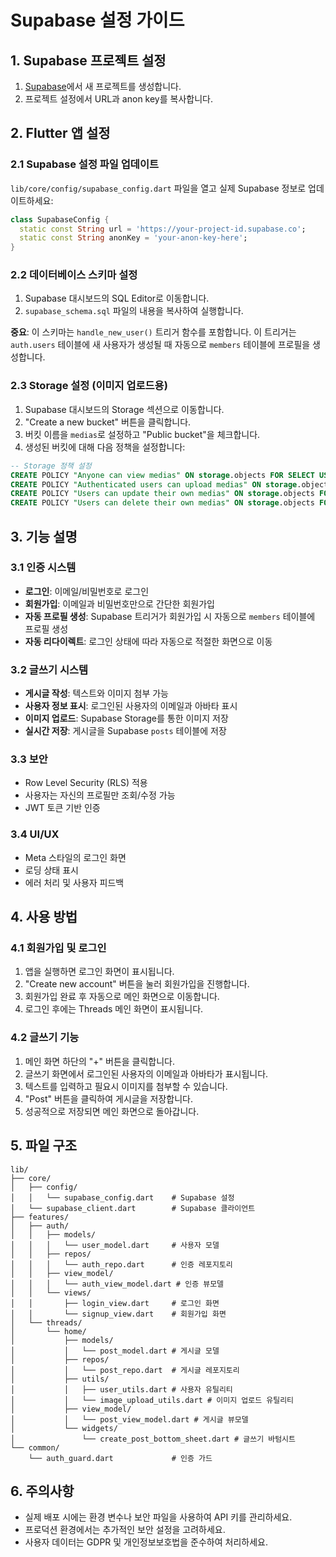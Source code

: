 # Supabase 설정 가이드

## 1. Supabase 프로젝트 설정

1. [Supabase](https://supabase.com)에서 새 프로젝트를 생성합니다.
2. 프로젝트 설정에서 URL과 anon key를 복사합니다.

## 2. Flutter 앱 설정

### 2.1 Supabase 설정 파일 업데이트

`lib/core/config/supabase_config.dart` 파일을 열고 실제 Supabase 정보로 업데이트하세요:

```dart
class SupabaseConfig {
  static const String url = 'https://your-project-id.supabase.co';
  static const String anonKey = 'your-anon-key-here';
}
```

### 2.2 데이터베이스 스키마 설정

1. Supabase 대시보드의 SQL Editor로 이동합니다.
2. `supabase_schema.sql` 파일의 내용을 복사하여 실행합니다.

**중요**: 이 스키마는 `handle_new_user()` 트리거 함수를 포함합니다. 이 트리거는 `auth.users` 테이블에 새 사용자가 생성될 때 자동으로 `members` 테이블에 프로필을 생성합니다.

### 2.3 Storage 설정 (이미지 업로드용)

1. Supabase 대시보드의 Storage 섹션으로 이동합니다.
2. "Create a new bucket" 버튼을 클릭합니다.
3. 버킷 이름을 `medias`로 설정하고 "Public bucket"을 체크합니다.
4. 생성된 버킷에 대해 다음 정책을 설정합니다:

```sql
-- Storage 정책 설정
CREATE POLICY "Anyone can view medias" ON storage.objects FOR SELECT USING (bucket_id = 'medias');
CREATE POLICY "Authenticated users can upload medias" ON storage.objects FOR INSERT WITH CHECK (bucket_id = 'medias' AND auth.role() = 'authenticated');
CREATE POLICY "Users can update their own medias" ON storage.objects FOR UPDATE USING (bucket_id = 'medias' AND auth.uid()::text = (storage.foldername(name))[1]);
CREATE POLICY "Users can delete their own medias" ON storage.objects FOR DELETE USING (bucket_id = 'medias' AND auth.uid()::text = (storage.foldername(name))[1]);
```

## 3. 기능 설명

### 3.1 인증 시스템
- **로그인**: 이메일/비밀번호로 로그인
- **회원가입**: 이메일과 비밀번호만으로 간단한 회원가입
- **자동 프로필 생성**: Supabase 트리거가 회원가입 시 자동으로 `members` 테이블에 프로필 생성
- **자동 리다이렉트**: 로그인 상태에 따라 자동으로 적절한 화면으로 이동

### 3.2 글쓰기 시스템
- **게시글 작성**: 텍스트와 이미지 첨부 가능
- **사용자 정보 표시**: 로그인된 사용자의 이메일과 아바타 표시
- **이미지 업로드**: Supabase Storage를 통한 이미지 저장
- **실시간 저장**: 게시글을 Supabase `posts` 테이블에 저장

### 3.3 보안
- Row Level Security (RLS) 적용
- 사용자는 자신의 프로필만 조회/수정 가능
- JWT 토큰 기반 인증

### 3.4 UI/UX
- Meta 스타일의 로그인 화면
- 로딩 상태 표시
- 에러 처리 및 사용자 피드백

## 4. 사용 방법

### 4.1 회원가입 및 로그인
1. 앱을 실행하면 로그인 화면이 표시됩니다.
2. "Create new account" 버튼을 눌러 회원가입을 진행합니다.
3. 회원가입 완료 후 자동으로 메인 화면으로 이동합니다.
4. 로그인 후에는 Threads 메인 화면이 표시됩니다.

### 4.2 글쓰기 기능
1. 메인 화면 하단의 "+" 버튼을 클릭합니다.
2. 글쓰기 화면에서 로그인된 사용자의 이메일과 아바타가 표시됩니다.
3. 텍스트를 입력하고 필요시 이미지를 첨부할 수 있습니다.
4. "Post" 버튼을 클릭하여 게시글을 저장합니다.
5. 성공적으로 저장되면 메인 화면으로 돌아갑니다.

## 5. 파일 구조

```
lib/
├── core/
│   ├── config/
│   │   └── supabase_config.dart    # Supabase 설정
│   └── supabase_client.dart        # Supabase 클라이언트
├── features/
│   ├── auth/
│   │   ├── models/
│   │   │   └── user_model.dart     # 사용자 모델
│   │   ├── repos/
│   │   │   └── auth_repo.dart      # 인증 레포지토리
│   │   ├── view_model/
│   │   │   └── auth_view_model.dart # 인증 뷰모델
│   │   └── views/
│   │       ├── login_view.dart     # 로그인 화면
│   │       └── signup_view.dart    # 회원가입 화면
│   └── threads/
│       └── home/
│           ├── models/
│           │   └── post_model.dart # 게시글 모델
│           ├── repos/
│           │   └── post_repo.dart  # 게시글 레포지토리
│           ├── utils/
│           │   ├── user_utils.dart # 사용자 유틸리티
│           │   └── image_upload_utils.dart # 이미지 업로드 유틸리티
│           ├── view_model/
│           │   └── post_view_model.dart # 게시글 뷰모델
│           └── widgets/
│               └── create_post_bottom_sheet.dart # 글쓰기 바텀시트
└── common/
    └── auth_guard.dart             # 인증 가드
```

## 6. 주의사항

- 실제 배포 시에는 환경 변수나 보안 파일을 사용하여 API 키를 관리하세요.
- 프로덕션 환경에서는 추가적인 보안 설정을 고려하세요.
- 사용자 데이터는 GDPR 및 개인정보보호법을 준수하여 처리하세요.



